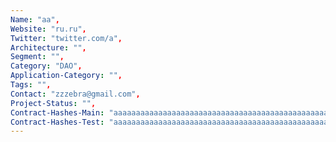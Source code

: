 ```yaml
--- 
Name: "aa", 
Website: "ru.ru", 
Twitter: "twitter.com/a", 
Architecture: "",
Segment: "",
Category: "DAO",
Application-Category: "",
Tags: "",
Contact: "zzzebra@gmail.com",
Project-Status: "",
Contract-Hashes-Main: "aaaaaaaaaaaaaaaaaaaaaaaaaaaaaaaaaaaaaaaaaaaaaaaaaaaaaaaaaaaaaaaa",
Contract-Hashes-Test: "aaaaaaaaaaaaaaaaaaaaaaaaaaaaaaaaaaaaaaaaaaaaaaaaaaaaaaaaaaaaaaaa",
--- 
```

<!--lang:en--> 

<!--lang:es--] 

<!--lang:de--] 

<!--lang:fr--] 

<!--lang:pl--] 

<!--lang:uk--] 

[!--lang:*--> 